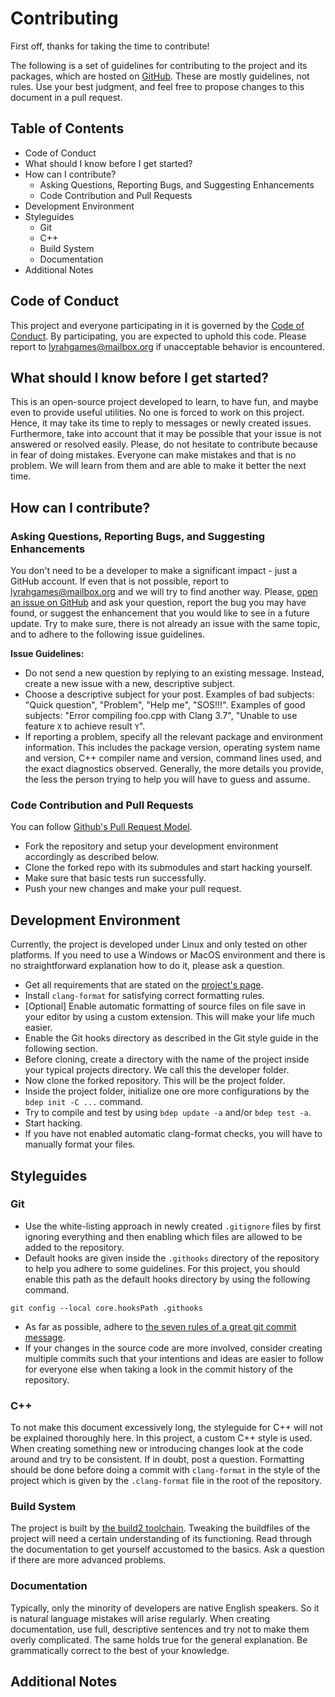 # Contributing

First off, thanks for taking the time to contribute!

The following is a set of guidelines for contributing to the project and its packages, which are hosted on [GitHub](https://github.com/lyrahgames/pxart).
These are mostly guidelines, not rules.
Use your best judgment, and feel free to propose changes to this document in a pull request.

## Table of Contents
<!-- MarkdownTOC -->

- Code of Conduct
- What should I know before I get started?
- How can I contribute?
    - Asking Questions, Reporting Bugs, and Suggesting Enhancements
    - Code Contribution and Pull Requests
- Development Environment
- Styleguides
    - Git
    - C++
    - Build System
    - Documentation
- Additional Notes

<!-- /MarkdownTOC -->


## Code of Conduct
This project and everyone participating in it is governed by the [Code of Conduct](CODE_OF_CONDUCT.md).
By participating, you are expected to uphold this code.
Please report to lyrahgames@mailbox.org if unacceptable behavior is encountered.

## What should I know before I get started?
This is an open-source project developed to learn, to have fun, and maybe even to provide useful utilities.
No one is forced to work on this project.
Hence, it may take its time to reply to messages or newly created issues.
Furthermore, take into account that it may be possible that your issue is not answered or resolved easily.
Please, do not hesitate to contribute because in fear of doing mistakes.
Everyone can make mistakes and that is no problem.
We will learn from them and are able to make it better the next time.

## How can I contribute?
### Asking Questions, Reporting Bugs, and Suggesting Enhancements
You don't need to be a developer to make a significant impact - just a GitHub account.
If even that is not possible, report to lyrahgames@mailbox.org and we will try to find another way.
Please, [open an issue on GitHub](https://github.com/lyrahgames/pxart/issues) and ask your question, report the bug you may have found, or suggest the enhancement that you would like to see in a future update.
Try to make sure, there is not already an issue with the same topic, and to adhere to the following issue guidelines.

**Issue Guidelines:**
- Do not send a new question by replying to an existing message. Instead, create a new issue with a new, descriptive subject.
- Choose a descriptive subject for your post. Examples of bad subjects: "Quick question", "Problem", "Help me", "SOS!!!". Examples of good subjects: "Error compiling foo.cpp with Clang 3.7", "Unable to use feature `X` to achieve result `Y`".
- If reporting a problem, specify all the relevant package and environment information. This includes the package version, operating system name and version, C++ compiler name and version, command lines used, and the exact diagnostics observed. Generally, the more details you provide, the less the person trying to help you will have to guess and assume.

### Code Contribution and Pull Requests
You can follow [Github's Pull Request Model](https://docs.github.com/en/github/collaborating-with-issues-and-pull-requests/creating-a-pull-request-from-a-fork).
- Fork the repository and setup your development environment accordingly as described below.
- Clone the forked repo with its submodules and start hacking yourself.
- Make sure that basic tests run successfully.
- Push your new changes and make your pull request.

## Development Environment
Currently, the project is developed under Linux and only tested on other platforms.
If you need to use a Windows or MacOS environment and there is no straightforward explanation how to do it, please ask a question.

- Get all requirements that are stated on the [project's page](README.md).
- Install `clang-format` for satisfying correct formatting rules.
- [Optional] Enable automatic formatting of source files on file save in your editor by using a custom extension. This will make your life much easier.
- Enable the Git hooks directory as described in the Git style guide in the following section.
- Before cloning, create a directory with the name of the project inside your typical projects directory. We call this the developer folder.
- Now clone the forked repository. This will be the project folder.
- Inside the project folder, initialize one ore more configurations by the `bdep init -C ...` command.
- Try to compile and test by using `bdep update -a` and/or `bdep test -a`.
- Start hacking.
- If you have not enabled automatic clang-format checks, you will have to manually format your files.

## Styleguides

### Git
- Use the white-listing approach in newly created `.gitignore` files by first ignoring everything and then enabling which files are allowed to be added to the repository.
- Default hooks are given inside the `.githooks` directory of the repository to help you adhere to some guidelines.
For this project, you should enable this path as the default hooks directory by using the following command.
```
git config --local core.hooksPath .githooks
```
- As far as possible, adhere to [the seven rules of a great git commit message](https://chris.beams.io/posts/git-commit/).
- If your changes in the source code are more involved, consider creating multiple commits such that your intentions and ideas are easier to follow for everyone else when taking a look in the commit history of the repository.

### C++
To not make this document excessively long, the styleguide for C++ will not be explained thoroughly here.
In this project, a custom C++ style is used.
When creating something new or introducing changes look at the code around and try to be consistent.
If in doubt, post a question.
Formatting should be done before doing a commit with `clang-format` in the style of the project which is given by the `.clang-format` file in the root of the repository.

### Build System
The project is built by [the build2 toolchain](https://build2.org).
Tweaking the buildfiles of the project will need a certain understanding of its functioning.
Read through the documentation to get yourself accustomed to the basics.
Ask a question if there are more advanced problems.

### Documentation
Typically, only the minority of developers are native English speakers.
So it is natural language mistakes will arise regularly.
When creating documentation, use full, descriptive sentences and try not to make them overly complicated.
The same holds true for the general explanation.
Be grammatically correct to the best of your knowledge.

## Additional Notes